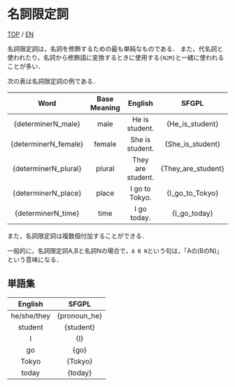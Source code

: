# 名詞限定詞

[TOP](../../readme.md)
/
[EN](../en/DeterminerN.md)

名詞限定詞は，名詞を修飾するための最も単純なものである．
また，代名詞と使われたり，名詞から修飾語に変換するときに使用する```{N2M}```と一緒に使われることが多い．

次の表は名詞限定詞の例である．

|Word|Base Meaning|English|SFGPL|
|:-:|:-:|:-:|:-:|
|{determinerN_male}|male|He is student.|{He_is_student}|
|{determinerN_female}|female|She is student.|{She_is_student}|
|{determinerN_plural}|plural|They are student.|{They_are_student}|
|{determinerN_place}|place|I go to Tokyo.|{I_go_to_Tokyo}|
|{determinerN_time}|time|I go today.|{I_go_today}|

また，名詞限定詞は複数個付加することができる．

一般的に，名詞限定詞A,Bと名詞Nの場合で，```A B N```という句は，「Aの(BのN)」という意味になる．

## 単語集

|English|SFGPL|
|:-:|:-:|
|he/she/they|{pronoun_he}|
|student|{student}|
|I|{I}|
|go|{go}|
|Tokyo|{Tokyo}|
|today|{today}|

